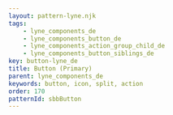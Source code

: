 ```yaml
---
layout: pattern-lyne.njk
tags: 
    - lyne_components_de
    - lyne_components_button_de
    - lyne_components_action_group_child_de
    - lyne_components_button_siblings_de
key: button-lyne_de
title: Button (Primary)
parent: lyne_components_de
keywords: button, icon, split, action
order: 170
patternId: sbbButton
---
```

